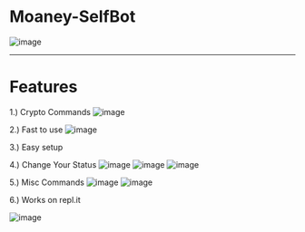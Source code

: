 # Moaney-SelfBot
![image](https://github.com/overvalue/Moaney-SelfBot/assets/121876198/0add3b42-dbb5-4e9e-8f3b-54c7d30aaeab)
____________________________________________________________________________________________________________
 # Features
 1.) Crypto Commands 
![image](https://github.com/overvalue/Moaney-SelfBot/assets/121876198/d51a172c-2424-4e3b-b384-7e2c7759631a)

 2.) Fast to use
 ![image](https://github.com/overvalue/Moaney-SelfBot/assets/121876198/3290335e-60c1-45aa-b116-2f31186ca393)

 
 3.) Easy setup
 
 4.) Change Your Status
 ![image](https://github.com/overvalue/Moaney-SelfBot/assets/121876198/78e3e860-e29b-406d-9c8e-638dc326ef30)
![image](https://github.com/overvalue/Moaney-SelfBot/assets/121876198/139d979d-283b-4838-8db6-2c2aa49e5384)
![image](https://github.com/overvalue/Moaney-SelfBot/assets/121876198/ff38c892-3420-48fc-8e32-70acd99df611)

 5.) Misc Commands
 ![image](https://github.com/overvalue/Moaney-SelfBot/assets/121876198/219a6d1a-7bcd-4bed-bab7-742535dedec2)
![image](https://github.com/overvalue/Moaney-SelfBot/assets/121876198/eee6e9c8-e493-44cc-bffd-7688055aa12d)

 6.) Works on repl.it
 
![image](https://github.com/overvalue/Moaney-SelfBot/assets/121876198/f39bede5-7f5d-49cc-83aa-353224723f7c)
